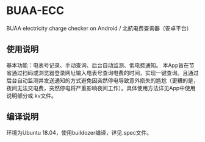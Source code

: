 # BUAA-ECC
BUAA electricity charge checker on Android / 北航电费查询器（安卓平台）

## 使用说明
基本功能：电表号记录、手动查询、后台自动监测、低电费通知。
本App旨在节省通过扫码或浏览器登录网址输入电表号查询电费的时间，实现一键查询。且通过后台自动监测并发送通知的方式避免因突然停电导致意外损失的尴尬（更糟的是，夜间无法交电费，突然停电将严重影响夜间工作）。具体使用方法详见App中使用说明部分或.kv文件。

## 编译说明
环境为Ubuntu 18.04，使用buildozer编译，详见.spec文件。
